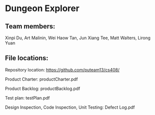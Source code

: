 Dungeon Explorer
================

Team members:
-------------
Xinpi Du, Art Malinin, Wei Haow Tan, Jun Xiang Tee, Matt Walters, Lirong Yuan

File locations:
---------------

Repository location:
https://github.com/puteam13/cs408/

Product Charter:
productCharter.pdf

Product Backlog:
productBacklog.pdf

Test plan:
testPlan.pdf

Design Inspection, Code Inspection, Unit Testing:
Defect Log.pdf


